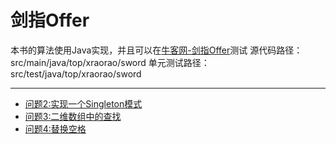 # 剑指Offer
本书的算法使用Java实现，并且可以在[牛客网-剑指Offer](https://www.nowcoder.com/ta/coding-interviews?page=1)测试
源代码路径：src/main/java/top/xraorao/sword
单元测试路径：src/test/java/top/xraorao/sword

---
- [问题2:实现一个Singleton模式](./t2-实现Singleton模式.md)
- [问题3:二维数组中的查找](./t3-二维数组中的查找.md)
- [问题4:替换空格](./t4-替换空格.md)
